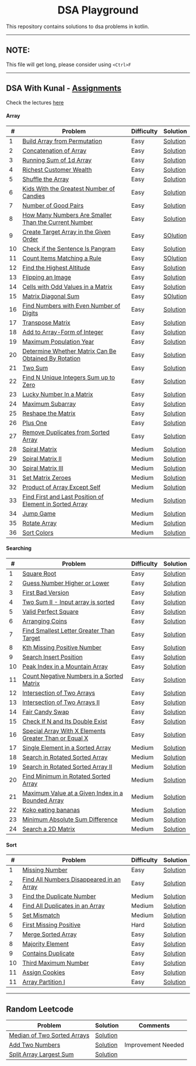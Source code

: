 <h1 align="center">DSA Playground</h1>

This repository contains solutions to dsa problems in kotlin.

---

## NOTE:

This file will get long, please consider using `<Ctrl>F`

---

## DSA With Kunal - [Assignments](https://github.com/kunal-kushwaha/DSA-Bootcamp-Java/tree/main/assignments)

Check the lectures [here](https://github.com/kunal-kushwaha/DSA-Bootcamp-Java)

#### Array

| #   | Problem                                                                                                                                           | Difficulty | Solution                                                                                                                                                                            |
|-----|---------------------------------------------------------------------------------------------------------------------------------------------------|------------|-------------------------------------------------------------------------------------------------------------------------------------------------------------------------------------|
| 1   | [Build Array from Permutation](https://leetcode.com/problems/build-array-from-permutation/)                                                       | Easy       | [Solution](https://github.com/hardiksachan/dsa-playground/blob/main/src/main/kotlin/com/example/leetcode/p1920_build_array_from_permutation/Solution.kt)                            |
| 2   | [Concatenation of Array](https://leetcode.com/problems/concatenation-of-array/)                                                                   | Easy       | [Solution](https://github.com/hardiksachan/dsa-playground/blob/main/src/main/kotlin/com/example/leetcode/p1929_concatenation_of_array/Solution.kt)                                  |
| 3   | [Running Sum of 1d Array](https://leetcode.com/problems/running-sum-of-1d-array/)                                                                 | Easy       | [Solution](https://github.com/hardiksachan/dsa-playground/blob/main/src/main/kotlin/com/example/leetcode/p1480_running_sum_1d_array/Solution.kt)                                    |
| 4   | [Richest Customer Wealth](https://leetcode.com/problems/richest-customer-wealth/)                                                                 | Easy       | [Solution](https://github.com/hardiksachan/dsa-playground/blob/main/src/main/kotlin/com/example/leetcode/p1672_richest_customer_wealth/Solution.kt)                                 |
| 5   | [Shuffle the Array](https://leetcode.com/problems/shuffle-the-array/)                                                                             | Easy       | [Solution](https://github.com/hardiksachan/dsa-playground/blob/main/src/main/kotlin/com/example/leetcode/p1470_shuffle_the_array/Solution.kt)                                       |
| 6   | [Kids With the Greatest Number of Candies](https://leetcode.com/problems/kids-with-the-greatest-number-of-candies/)                               | Easy       | [Solution](https://github.com/hardiksachan/dsa-playground/blob/main/src/main/kotlin/com/example/leetcode/p1431_kids_with_the_greatest_number_of_candies/Solution.kt)                |
| 7   | [Number of Good Pairs](https://leetcode.com/problems/number-of-good-pairs/)                                                                       | Easy       | [Solution](https://github.com/hardiksachan/dsa-playground/blob/main/src/main/kotlin/com/example/leetcode/p1512_number_of_good_pairs/Solution.kt)                                    |
| 8   | [How Many Numbers Are Smaller Than the Current Number](https://leetcode.com/problems/how-many-numbers-are-smaller-than-the-current-number/)       | Easy       | [Solution](https://github.com/hardiksachan/dsa-playground/blob/main/src/main/kotlin/com/example/leetcode/p1365_how_many_numbers_are_smaller_than_the_current_number/Solution.kt)    |
| 9   | [Create Target Array in the Given Order](https://leetcode.com/problems/create-target-array-in-the-given-order/)                                   | Easy       | [SOlution](https://github.com/hardiksachan/dsa-playground/tree/main/src/main/kotlin/com/example/leetcode/p1389_create_target_array_in_given_order)                                  |
| 10  | [Check if the Sentence Is Pangram](https://leetcode.com/problems/check-if-the-sentence-is-pangram/)                                               | Easy       | [Solution](https://github.com/hardiksachan/dsa-playground/tree/main/src/main/kotlin/com/example/leetcode/p1832_check_if_the_sentence_is_pangram)                                    |
| 11  | [Count Items Matching a Rule](https://leetcode.com/problems/count-items-matching-a-rule/)                                                         | Easy       | [SOlution](https://github.com/hardiksachan/dsa-playground/blob/main/src/main/kotlin/com/example/leetcode/p1773_count_items_matching_a_rule/Solution.kt)                             |
| 12  | [Find the Highest Altitude](https://leetcode.com/problems/find-the-highest-altitude/)                                                             | Easy       | [Solution](https://github.com/hardiksachan/dsa-playground/blob/main/src/main/kotlin/com/example/leetcode/p1732_find_the_highest_altitude/Solution.kt)                               |
| 13  | [Flipping an Image](https://leetcode.com/problems/flipping-an-image/)                                                                             | Easy       | [Solution](https://github.com/hardiksachan/dsa-playground/tree/main/src/main/kotlin/com/example/leetcode/p0832_flipping_an_image)                                                   |
| 14  | [Cells with Odd Values in a Matrix](https://leetcode.com/problems/cells-with-odd-values-in-a-matrix/)                                             | Easy       | [Solution](https://github.com/hardiksachan/dsa-playground/blob/main/src/main/kotlin/com/example/leetcode/p1252_cells_with_odd_values_in_a_matrix/Solution.kt)                       |
| 15  | [Matrix Diagonal Sum](https://leetcode.com/problems/matrix-diagonal-sum/)                                                                         | Easy       | [SOlution](https://github.com/hardiksachan/dsa-playground/blob/main/src/main/kotlin/com/example/leetcode/p1572_matrix_diagonal_sum/Solution.kt)                                     |
| 16  | [Find Numbers with Even Number of Digits](https://leetcode.com/problems/find-numbers-with-even-number-of-digits/)                                 | Easy       | [Solution](https://github.com/hardiksachan/dsa-playground/blob/main/src/main/kotlin/com/example/leetcode/p1295_find_numbers_with_even_number_of_digits/Solution.kt)                 |
| 17  | [Transpose Matrix](https://leetcode.com/problems/transpose-matrix/)                                                                               | Easy       | [Solution](https://github.com/hardiksachan/dsa-playground/blob/main/src/main/kotlin/com/example/leetcode/p0867_transpose_matrix/Solution.kt)                                        |
| 18  | [Add to Array-Form of Integer](https://leetcode.com/problems/add-to-array-form-of-integer/)                                                       | Easy       | [Solution](https://github.com/hardiksachan/dsa-playground/blob/main/src/main/kotlin/com/example/leetcode/p0989_add_to_array_form_of_integer/Solution.kt)                            |
| 19  | [Maximum Population Year](https://leetcode.com/problems/maximum-population-year/)                                                                 | Easy       | [Solution](https://github.com/hardiksachan/dsa-playground/blob/main/src/main/kotlin/com/example/leetcode/p1854_maximum_population_year/Solution.kt)                                 |
| 20  | [Determine Whether Matrix Can Be Obtained By Rotation](https://leetcode.com/problems/determine-whether-matrix-can-be-obtained-by-rotation/)       | Easy       | [Solution](https://github.com/hardiksachan/dsa-playground/blob/main/src/main/kotlin/com/example/leetcode/p1886_determine_whether_matrix_can_be_obtained_by_rotation/Solution.kt)    |
| 21  | [Two Sum](https://leetcode.com/problems/two-sum/)                                                                                                 | Easy       | [Solution](https://github.com/hardiksachan/dsa-playground/blob/main/src/main/kotlin/com/example/leetcode/p0001_two_sum/Solution.kt)                                                 |
| 22  | [Find N Unique Integers Sum up to Zero](https://leetcode.com/problems/find-n-unique-integers-sum-up-to-zero/)                                     | Easy       | [Solution](https://github.com/hardiksachan/dsa-playground/blob/main/src/main/kotlin/com/example/leetcode/p1304_find_n_unique_integers_sum_up_to_zero/Solution.kt)                   |
| 23  | [Lucky Number In a Matrix](https://leetcode.com/problems/lucky-numbers-in-a-matrix/)                                                              | Easy       | [Solution](https://github.com/hardiksachan/dsa-playground/blob/main/src/main/kotlin/com/example/leetcode/p1380_lucky_number_in_a_matrix/Solution.kt)                                |
| 24  | [Maximum Subarray](https://leetcode.com/problems/maximum-subarray/)                                                                               | Easy       | [Solution](https://github.com/hardiksachan/dsa-playground/blob/main/src/main/kotlin/com/example/leetcode/p0053_maximum_subarray/Solution.kt)                                        |
| 25  | [Reshape the Matrix](https://leetcode.com/problems/reshape-the-matrix/)                                                                           | Easy       | [Solution](https://github.com/hardiksachan/dsa-playground/blob/main/src/main/kotlin/com/example/leetcode/p0566_reshape_the_matrix/Solution.kt)                                      |
| 26  | [Plus One](https://leetcode.com/problems/plus-one/)                                                                                               | Easy       | [Solution](https://github.com/hardiksachan/dsa-playground/blob/main/src/main/kotlin/com/example/leetcode/p0066_plus_one/Solution.kt)                                                |
| 27  | [Remove Duplicates from Sorted Array](https://leetcode.com/problems/remove-duplicates-from-sorted-array/)                                         | Easy       | [Solution](https://github.com/hardiksachan/dsa-playground/blob/main/src/main/kotlin/com/example/leetcode/p0026_remove_duplicates_from_sorted_array/Solution.kt)                     |
| 28  | [Spiral Matrix](https://leetcode.com/problems/spiral-matrix/)                                                                                     | Medium     | [Solution](https://github.com/hardiksachan/dsa-playground/blob/main/src/main/kotlin/com/example/leetcode/p0054_spiral_matrix/Solution.kt)                                           |
| 29  | [Spiral Matrix II](https://leetcode.com/problems/spiral-matrix-ii/)                                                                               | Medium     | [Solution](https://github.com/hardiksachan/dsa-playground/blob/main/src/main/kotlin/com/example/leetcode/p0059_spiral_matrix_ii/Solution.kt)                                        |
| 30  | [Spiral Matrix III](https://leetcode.com/problems/spiral-matrix-iii/)                                                                             | Medium     | [Solution](https://github.com/hardiksachan/dsa-playground/blob/main/src/main/kotlin/com/example/leetcode/p0885_spiral_matrix_iii/Solution.kt)                                       |
| 31  | [Set Matrix Zeroes](https://leetcode.com/problems/set-matrix-zeroes/)                                                                             | Medium     | [Solution](https://github.com/hardiksachan/dsa-playground/blob/main/src/main/kotlin/com/example/leetcode/p0073_set_matrix_zeroes/Solution.kt)                                       |
| 32  | [Product of Array Except Self](https://leetcode.com/problems/product-of-array-except-self/)                                                       | Medium     | [Solution](https://github.com/hardiksachan/dsa-playground/blob/main/src/main/kotlin/com/example/leetcode/p0238_product_of_array_except_self/Solution.kt)                            |
| 33  | [Find First and Last Position of Element in Sorted Array](https://leetcode.com/problems/find-first-and-last-position-of-element-in-sorted-array/) | Medium     | [Solution](https://github.com/hardiksachan/dsa-playground/blob/main/src/main/kotlin/com/example/leetcode/p0034_find_first_and_last_position_of_element_in_sorted_array/Solution.kt) |
| 34  | [Jump Game](https://leetcode.com/problems/jump-game/)                                                                                             | Medium     | [Solution](https://github.com/hardiksachan/dsa-playground/blob/main/src/main/kotlin/com/example/leetcode/p0055_jump_game/Solution.kt)                                               |
| 35  | [Rotate Array](https://leetcode.com/problems/rotate-array/)                                                                                       | Medium     | [Solution](https://github.com/hardiksachan/dsa-playground/blob/main/src/main/kotlin/com/example/leetcode/p0189_rotate_array/Solution.kt)                                            |
| 36  | [Sort Colors](https://leetcode.com/problems/sort-colors/)                                                                                         | Medium     | [Solution](https://github.com/hardiksachan/dsa-playground/tree/main/src/main/kotlin/com/example/leetcode/p0075_sort_colors)                                                         |

#### Searching

| #   | Problem                                                                                                                                       | Difficulty | Solution                                                                                                                                                                          |
|-----|-----------------------------------------------------------------------------------------------------------------------------------------------|------------|-----------------------------------------------------------------------------------------------------------------------------------------------------------------------------------|
| 1   | [Square Root](https://leetcode.com/problems/sqrtx/)                                                                                           | Easy       | [Solution](https://github.com/hardiksachan/dsa-playground/blob/main/src/main/kotlin/com/example/leetcode/p0069_sqrt_x/Solution.kt)                                                |
| 2   | [Guess Number Higher or Lower](https://leetcode.com/problems/guess-number-higher-or-lower/)                                                   | Easy       | [Solution](https://github.com/hardiksachan/dsa-playground/blob/main/src/main/kotlin/com/example/leetcode/p0374_guess_number_higher_or_lower/Solution.kt)                          |
| 3   | [First Bad Version](https://leetcode.com/problems/first-bad-version/)                                                                         | Easy       | [Solution](https://github.com/hardiksachan/dsa-playground/blob/main/src/main/kotlin/com/example/leetcode/p0278_first_bad_version/Solution.kt)                                     |
| 4   | [Two Sum II - Input array is sorted](https://leetcode.com/problems/two-sum-ii-input-array-is-sorted/submissions/)                             | Easy       | [Solution](https://github.com/hardiksachan/dsa-playground/blob/main/src/main/kotlin/com/example/leetcode/p0167_two_sum_ii/Solution.kt)                                            |
| 5   | [Valid Perfect Square](https://leetcode.com/problems/valid-perfect-square/)                                                                   | Easy       | [Solution](https://github.com/hardiksachan/dsa-playground/blob/main/src/main/kotlin/com/example/leetcode/p0367_valid_perfect_square/Solution.kt)                                  |
| 6   | [Arranging Coins](https://leetcode.com/problems/arranging-coins/)                                                                             | Easy       | [Solution](https://github.com/hardiksachan/dsa-playground/blob/main/src/main/kotlin/com/example/leetcode/p0441_arranging_coins/Solution.kt)                                       |
| 7   | [Find Smallest Letter Greater Than Target](https://leetcode.com/problems/find-smallest-letter-greater-than-target/)                           | Easy       | [Solution](https://github.com/hardiksachan/dsa-playground/blob/main/src/main/kotlin/com/example/leetcode/p0744_find_smalles_letter_greater_than_target/Solution.kt)               |
| 8   | [Kth Missing Positive Number](https://leetcode.com/problems/kth-missing-positive-number/)                                                     | Easy       | [Solution](https://github.com/hardiksachan/dsa-playground/blob/main/src/main/kotlin/com/example/leetcode/p1539_kth_missing_positive_number/Solution.kt)                           |
| 9   | [Search Insert Position](https://leetcode.com/problems/search-insert-position/)                                                               | Easy       | [Solution](https://github.com/hardiksachan/dsa-playground/blob/main/src/main/kotlin/com/example/leetcode/p0035_search_insert_position/Solution.kt)                                |
| 10  | [Peak Index in a Mountain Array](https://leetcode.com/problems/peak-index-in-a-mountain-array/)                                               | Easy       | [Solution](https://github.com/hardiksachan/dsa-playground/blob/main/src/main/kotlin/com/example/leetcode/p0852_peak_index_in_a_mountain_array/Solution.kt)                        |
| 11  | [Count Negative Numbers in a Sorted Matrix](https://leetcode.com/problems/count-negative-numbers-in-a-sorted-matrix/)                         | Easy       | [Solution](https://github.com/hardiksachan/dsa-playground/blob/main/src/main/kotlin/com/example/leetcode/p1351_count_negarive_numbers_in_a_sorted_matrix/Solution.kt)             |
| 12  | [Intersection of Two Arrays](https://leetcode.com/problems/intersection-of-two-arrays/)                                                       | Easy       | [Solution](https://github.com/hardiksachan/dsa-playground/blob/main/src/main/kotlin/com/example/leetcode/p0349_interseaction_of_two_arrays/Solution.kt)                           |
| 13  | [Intersection of Two Arrays II](https://leetcode.com/problems/intersection-of-two-arrays-ii/)                                                 | Easy       | [Solution](https://github.com/hardiksachan/dsa-playground/blob/main/src/main/kotlin/com/example/leetcode/p0350_interseaction_of_two_arrays_ii/Solution.kt)                        |
| 14  | [Fair Candy Swap](https://leetcode.com/problems/fair-candy-swap/)                                                                             | Easy       | [Solution](https://github.com/hardiksachan/dsa-playground/blob/main/src/main/kotlin/com/example/leetcode/p0888_fair_candy_swap/Solution.kt)                                       |
| 15  | [Check If N and Its Double Exist](https://leetcode.com/problems/check-if-n-and-its-double-exist/)                                             | Easy       | [Solution](https://github.com/hardiksachan/dsa-playground/blob/main/src/main/kotlin/com/example/leetcode/p1346_check_if_n_and_its_double_exist/Solution.kt)                       |
| 16  | [Special Array With X Elements Greater Than or Equal X](https://leetcode.com/problems/special-array-with-x-elements-greater-than-or-equal-x/) | Easy       | [Solution](https://github.com/hardiksachan/dsa-playground/blob/main/src/main/kotlin/com/example/leetcode/p1608_special_array_with_x_elements_greater_than_or_equal_x/Solution.kt) |
| 17  | [Single Element in a Sorted Array](https://leetcode.com/problems/single-element-in-a-sorted-array/)                                           | Medium     | [Solution](https://github.com/hardiksachan/dsa-playground/blob/main/src/main/kotlin/com/example/leetcode/p0540_single_element_in_a_sorted_array/Solution.kt)                      |
| 18  | [Search in Rotated Sorted Array](https://leetcode.com/problems/search-in-rotated-sorted-array/)                                               | Medium     | [Solution](https://github.com/hardiksachan/dsa-playground/blob/main/src/main/kotlin/com/example/leetcode/p0033_search_in_rotated_sorted_array/Solution.kt)                        |
| 19  | [Search in Rotated Sorted Array II](https://leetcode.com/problems/search-in-rotated-sorted-array-ii/)                                         | Medium     | [Solution](https://github.com/hardiksachan/dsa-playground/blob/main/src/main/kotlin/com/example/leetcode/p0081_search_in_rotated_sorted_array_ii/Solution.kt)                     |
| 20  | [Find Minimum in Rotated Sorted Array](https://leetcode.com/problems/find-minimum-in-rotated-sorted-array/)                                   | Medium     | [Solution](https://github.com/hardiksachan/dsa-playground/blob/main/src/main/kotlin/com/example/leetcode/p0153_find_minimum_in_rotated_sorted_array/Solution.kt)                  |
| 21  | [Maximum Value at a Given Index in a Bounded Array](https://leetcode.com/problems/maximum-value-at-a-given-index-in-a-bounded-array/)         | Medium     | [Solution](https://github.com/hardiksachan/dsa-playground/blob/main/src/main/kotlin/com/example/leetcode/p1802_maximum_value_at_a_index_in_a_bounded_array/Solution.kt)           |
| 22  | [Koko eating bananas](https://leetcode.com/problems/koko-eating-bananas/)                                                                     | Medium     | [Solution](https://github.com/hardiksachan/dsa-playground/blob/main/src/main/kotlin/com/example/leetcode/p0875_koko_eating_bananas/Solution.kt)                                   |
| 23  | [Minimum Absolute Sum Difference](https://leetcode.com/problems/minimum-absolute-sum-difference/)                                             | Medium     | [Solution](https://github.com/hardiksachan/dsa-playground/blob/main/src/main/kotlin/com/example/leetcode/p1818_minimum_absoulute_sum_difference/Solution.kt)                      |
| 24  | [Search a 2D Matrix](https://leetcode.com/problems/search-a-2d-matrix/)                                                                       | Medium     | [Solution](https://github.com/hardiksachan/dsa-playground/blob/main/src/main/kotlin/com/example/leetcode/p0074_search_a_2d_matrix/Solution.kt)                                    |

#### Sort

| #   | Problem                                                                                                             | Difficulty | Solution                                                                                                                                                             |
|-----|---------------------------------------------------------------------------------------------------------------------|------------|----------------------------------------------------------------------------------------------------------------------------------------------------------------------|
| 1   | [Missing Number](https://leetcode.com/problems/missing-number/)                                                     | Easy       | [Solution](https://github.com/hardiksachan/dsa-playground/blob/main/src/main/kotlin/com/example/leetcode/p0268_missing_number/Solution.kt)                           |
| 2   | [Find All Numbers Disappeared in an Array](https://leetcode.com/problems/find-all-numbers-disappeared-in-an-array/) | Easy       | [Solution](https://github.com/hardiksachan/dsa-playground/blob/main/src/main/kotlin/com/example/leetcode/p0448_find_all_numbers_disappeared_in_an_array/Solution.kt) |
| 3   | [Find the Duplicate Number](https://leetcode.com/problems/find-the-duplicate-number/)                               | Medium     | [Solution](https://github.com/hardiksachan/dsa-playground/blob/main/src/main/kotlin/com/example/leetcode/p0287_find_the_duplicate_number/Solution.kt)                |
| 4   | [Find All Duplicates in an Array](https://leetcode.com/problems/find-all-duplicates-in-an-array/)                   | Medium     | [Solution](https://github.com/hardiksachan/dsa-playground/blob/main/src/main/kotlin/com/example/leetcode/p0442_find_all_duplicates_in_an_array/Solution.kt)          |
| 5   | [Set Mismatch](https://leetcode.com/problems/set-mismatch/)                                                         | Medium     | [Solution](https://github.com/hardiksachan/dsa-playground/blob/main/src/main/kotlin/com/example/leetcode/p0645_set_mismatch/Solution.kt)                             |
| 6   | [First Missing Positive](https://leetcode.com/problems/first-missing-positive/)                                     | Hard       | [Solution](https://github.com/hardiksachan/dsa-playground/blob/main/src/main/kotlin/com/example/leetcode/p0041_first_missing_positive/Solution.kt)                   |
| 7   | [Merge Sorted Array](https://leetcode.com/problems/merge-sorted-array/)                                             | Easy       | [Solution](https://github.com/hardiksachan/dsa-playground/blob/main/src/main/kotlin/com/example/leetcode/p0088_merge_sorted_array/Solution.kt)                       |
| 8   | [Majority Element](https://leetcode.com/problems/majority-element/)                                                 | Easy       | [Solution](https://github.com/hardiksachan/dsa-playground/blob/main/src/main/kotlin/com/example/leetcode/p0169_majority_element/Solution.kt)                         |
| 9   | [Contains Duplicate](https://leetcode.com/problems/contains-duplicate/)                                             | Easy       | [Solution](https://github.com/hardiksachan/dsa-playground/blob/main/src/main/kotlin/com/example/leetcode/p0217_contains_duplicate/Solution.kt)                       |
| 10  | [Third Maximum Number](https://leetcode.com/problems/third-maximum-number/)                                         | Easy       | [Solution](https://github.com/hardiksachan/dsa-playground/blob/main/src/main/kotlin/com/example/leetcode/p0414_third_maximum_number/Solution.kt)                     |
| 11  | [Assign Cookies](https://leetcode.com/problems/assign-cookies/)                                                     | Easy       | [Solution](https://github.com/hardiksachan/dsa-playground/blob/main/src/main/kotlin/com/example/leetcode/p0455_assign_cookies/Solution.kt)                           |
| 11  | [Array Partition I](https://leetcode.com/problems/array-partition-i/)                                               | Easy       | [Solution](https://github.com/hardiksachan/dsa-playground/blob/main/src/main/kotlin/com/example/leetcode/p0561_array_partition_i/Solution.kt)                        |

---

## Random Leetcode

| Problem                                                                                   | Solution                                                                                                                                            | Comments           |
|-------------------------------------------------------------------------------------------|-----------------------------------------------------------------------------------------------------------------------------------------------------|--------------------|
| [Median of Two Sorted Arrays](https://leetcode.com/problems/median-of-two-sorted-arrays/) | [Solution](https://github.com/hardiksachan/dsa-playground/blob/main/src/main/kotlin/com/example/leetcode/median_of_two_sorted_arrays/Solution.kt)   |                    |
| [Add Two Numbers](https://leetcode.com/problems/add-two-numbers/)                         | [Solution](https://github.com/hardiksachan/dsa-playground/blob/main/src/main/kotlin/com/example/leetcode/add_two_numbers/Solution.kt)               | Improvement Needed |
| [Split Array Largest Sum](https://leetcode.com/problems/split-array-largest-sum/)         | [Solution](https://github.com/hardiksachan/dsa-playground/tree/main/src/main/kotlin/com/example/leetcode/p0410_split_array_largest_sum/Solution.kt) |                    |